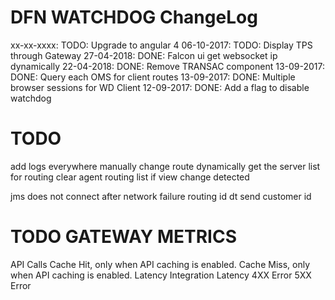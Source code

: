 DFN WATCHDOG ChangeLog
======================

xx-xx-xxxx: TODO: Upgrade to angular 4
06-10-2017: TODO: Display TPS through Gateway
27-04-2018: DONE: Falcon ui get websocket ip dynamically
22-04-2018: DONE: Remove TRANSAC component
13-09-2017: DONE: Query each OMS for client routes
13-09-2017: DONE: Multiple browser sessions for WD Client
12-09-2017: DONE: Add a flag to disable watchdog



TODO
====
add logs everywhere
manually change route
dynamically get the server list for routing
clear agent routing list if view change detected

jms does not connect after network failure
routing id 
dt send customer id

TODO GATEWAY METRICS
====================
API Calls
Cache Hit, only when API caching is enabled.
Cache Miss, only when API caching is enabled.
Latency
Integration Latency
4XX Error
5XX Error